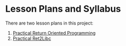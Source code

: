 Lesson Plans and Syllabus
=========================

There are two lesson plans in this project:

1. [Practical Return Oriented Programming][prop]
2. [Practical Ret2Libc][pret2libc]

[prop]: ./lessonplans/1_practicalrop/lessonplan.md
[pret2libc]: ./lessonplans/2_practicalret2libc/lessonplan.md

